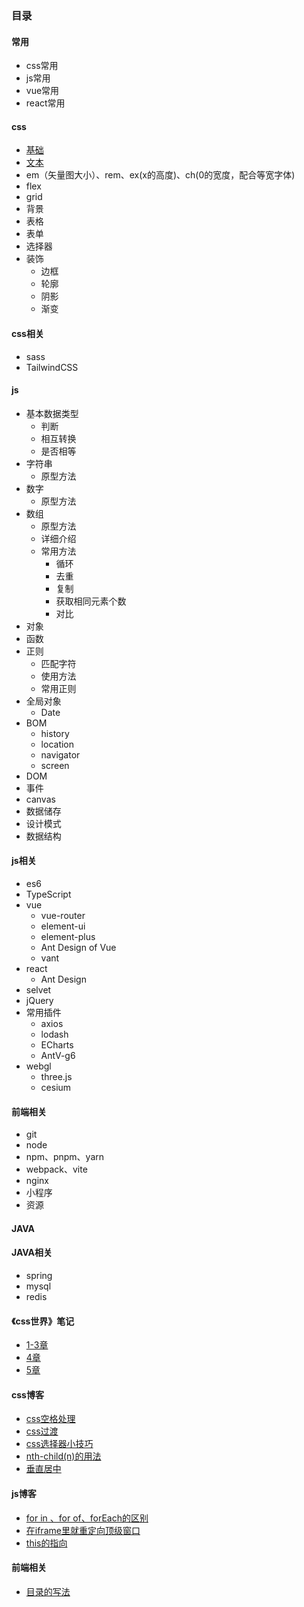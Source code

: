### 目录
#### 常用
* css常用
* js常用
* vue常用
* react常用
#### css
* [基础](./css/1.基础.md)
* [文本](./css/2.文本.md)
* em（矢量图大小）、rem、ex(x的高度)、ch(0的宽度，配合等宽字体)
* flex
* grid
* 背景
* 表格
* 表单
* 选择器
* 装饰
  * 边框
  * 轮廓
  * 阴影
  * 渐变
#### css相关
* sass
* TailwindCSS 
#### js
* 基本数据类型
  * 判断
  * 相互转换
  * 是否相等
* 字符串
  * 原型方法
* 数字
  * 原型方法
* 数组
  * 原型方法
  * 详细介绍
  * 常用方法
    * 循环
    * 去重
    * 复制
    * 获取相同元素个数
    * 对比
* 对象
* 函数
* 正则
  * 匹配字符
  * 使用方法
  * 常用正则
* 全局对象
  * Date
* BOM
  * history
  * location
  * navigator
  * screen
* DOM
* 事件
* canvas
* 数据储存
* 设计模式
* 数据结构
#### js相关
* es6
* TypeScript
* vue
  * vue-router
  * element-ui
  * element-plus
  * Ant Design of Vue
  * vant
* react
  * Ant Design
* selvet
* jQuery
* 常用插件
  * axios
  * lodash
  * ECharts
  * AntV-g6
* webgl
  * three.js
  * cesium
#### 前端相关
* git
* node
* npm、pnpm、yarn
* webpack、vite
* nginx
* 小程序
* 资源
#### JAVA
#### JAVA相关
* spring
* mysql
* redis
#### 《css世界》笔记
* [1-3章](./cssWord/3/README.md)
* [4章](./cssWord/4/README.md)
* [5章](./cssWord/5/README.md)
#### css博客
* [css空格处理](./css/css空格处理.md)
* [css过渡](./css/css过渡.md)
* [css选择器小技巧](./css/css选择器巧用.md)
* [nth-child(n)的用法](./css/nth-child(n).md)
* [垂直居中](./css/垂直居中.md)
#### js博客
* [for in 、for of、forEach的区别](./js/for...in、for...of.md)
* [在iframe里就重定向顶级窗口](./js/在iframe里就重定向顶级窗口.md)
* [this的指向](./js/this.md)
#### 前端相关
* [目录的写法](./other/目录的写法.md)
